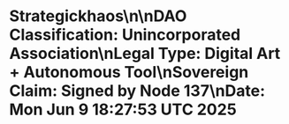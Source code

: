 # Strategickhaos\n\nDAO Classification: Unincorporated Association\nLegal Type: Digital Art + Autonomous Tool\nSovereign Claim: Signed by Node 137\nDate: Mon Jun  9 18:27:53 UTC 2025
